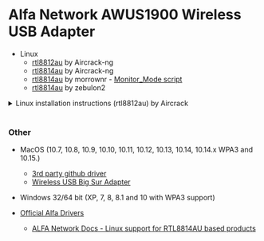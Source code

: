 # Alfa Network AWUS1900 Wireless USB Adapter

- Linux
  - [rtl8812au](https://github.com/aircrack-ng/rtl8812au) by Aircrack-ng
  - [rtl8814au](https://github.com/aircrack-ng/rtl8814au) by Aircrack-ng
  - [rtl8814au](https://github.com/morrownr/8814au) by morrownr - [Monitor_Mode script](https://github.com/morrownr/Monitor_Mode)
  - [rtl8814au](https://github.com/zebulon2/rtl8814au) by zebulon2

<details>
   
<summary>Linux installation instructions (rtl8812au) by Aircrack </summary>
   
[Source](https://github.com/aircrack-ng/rtl8812au)

```
cd ~
git clone -b v5.6.4.2 https://github.com/aircrack-ng/rtl8812au.git
cd rtl8812au
make
sudo make install
sudo modprobe 88XXau
iwconfig | grep REALTEK
```
- To check if a driver is working. You should be able to display the adapter with `iwconfig` and `ifconfig|grep wlan*` where your adapter is most likely the `wlan1` adapter
- Check driver for **wlan1** with the command `readlink /sys/class/net/wlan1/device/driver`

</details>

<br>

### Other
- MacOS (10.7, 10.8, 10.9, 10.10, 10.11, 10.12, 10.13, 10.14, 10.14.x WPA3 and 10.15.)
  - [3rd party github driver](https://github.com/chris1111/Wireless-USB-Big-Sur-Adapter)
  - [Wireless USB Big Sur Adapter](https://www.youtube.com/watch?v=AmKPjiEpEdU)
- Windows 32/64 bit (XP, 7, 8, 8.1 and 10 with WPA3 support)

- [Official Alfa Drivers](https://files.alfa.com.tw/?dir=%5B1%5D%20WiFi%20USB%20adapter%2FAWUS1900)
  - [ALFA Network Docs - Linux support for RTL8814AU based products](https://docs.alfa.com.tw/Support/Linux/RTL8814AU/)
